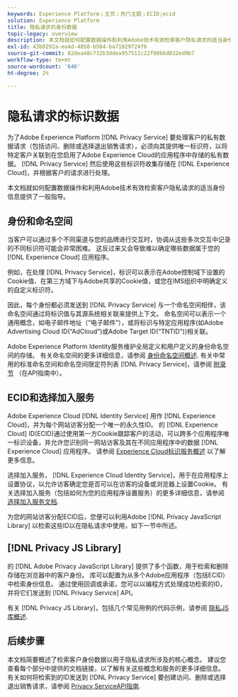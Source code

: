 ```yaml
---
keywords: Experience Platform；主页；热门主题；ECID;ecid
solution: Experience Platform
title: 隐私请求的身份数据
topic-legacy: overview
description: 本文档就如何配置数据操作和利用Adobe技术有效检索客户隐私请求的适当身份信息提供了一般指导。
exl-id: 43b0292a-ea4d-4858-b584-ba71029724f6
source-git-commit: 82dea48c732b3ddea957511c22f90bbd032ed9b7
workflow-type: tm+mt
source-wordcount: '646'
ht-degree: 2%

---
```


# 隐私请求的标识数据

为了Adobe Experience Platform [!DNL Privacy Service] 要处理客户的私有数据请求（包括访问、删除或选择退出销售请求），必须向其提供唯一标识符，以将特定客户关联到在您启用了Adobe Experience Cloud的应用程序中存储的私有数据。 [!DNL Privacy Service] 然后使用这些标识符收集存储在 [!DNL Experience Cloud]，并根据客户的请求进行处理。

本文档就如何配置数据操作和利用Adobe技术有效检索客户隐私请求的适当身份信息提供了一般指导。

## 身份和命名空间

当客户可以通过多个不同渠道与您的品牌进行交互时，协调从这些多次交互中记录的不同标识符可能会非常困难。 这反过来又会导致难以确定哪些数据属于您的 [!DNL Experience Cloud] 应用程序。

例如，在处理 [!DNL Privacy Service]，标识可以表示在Adobe控制域下设置的Cookie值、在第三方域下与Adobe共享的Cookie值，或您在IMS组织中明确定义的自定义标识符。

因此，每个身份都必须发送到 [!DNL Privacy Service] 与一个命名空间相伴，该命名空间通过将标识值与其源系统相关联来提供上下文。 命名空间可以表示一个通用概念，如电子邮件地址（“电子邮件”），或将标识与特定应用程序(如Adobe Advertising Cloud ID(“AdCloud”)或Adobe Target ID(“TNTID”))相关联。

Adobe Experience Platform Identity服务维护全局定义和用户定义的身份命名空间的存储。 有关命名空间的更多详细信息，请参阅 [身份命名空间概述](../identity-service/namespaces.md). 有关中常用的标准命名空间和命名空间限定符列表 [!DNL Privacy Service]，请参阅 [附录节](api/appendix.md) （在API指南中）。

## ECID和选择加入服务

Adobe Experience Cloud [!DNL Identity Service] 用作 [!DNL Experience Cloud]，并为每个网站访客分配一个唯一的永久性ID。 的 [!DNL Experience Cloud] ID(ECID)通过使用第一方Cookie跟踪客户的活动，可以跨多个应用程序唯一标识设备，并允许您识别同一网站访客及其在不同应用程序中的数据 [!DNL Experience Cloud] 应用程序。 请参阅 [Experience Cloud标识服务概述](https://experienceleague.adobe.com/docs/id-service/using/intro/overview.html) 以了解更多信息。

选择加入服务， [!DNL Experience Cloud Identity Service]，用于在应用程序上设置协议，以允许访客确定您是否可以在访客的设备或浏览器上设置Cookie。 有关选择加入服务（包括如何为您的应用程序设置服务）的更多详细信息，请参阅 [选择加入服务文档](https://experienceleague.adobe.com/docs/id-service/using/implementation/opt-in-service/optin-overview.html?lang=zh-Hans).

为您的网站访客分配ECID后，您便可以利用Adobe [!DNL Privacy JavaScript Library] 以检索这些ID以在隐私请求中使用，如下一节中所述。

## [!DNL Privacy JS Library]

的 [!DNL Adobe Privacy JavaScript Library] 提供了多个函数，用于检索和删除存储在浏览器中的客户身份。 库可以配置为从多个Adobe应用程序（包括ECID）中检索身份信息。 通过使用回调或承诺，您可以以编程方式处理成功检索的ID，并将它们发送到 [!DNL Privacy Service] API。

有关 [!DNL Privacy JS Library]，包括几个常见用例的代码示例，请参阅 [隐私JS库概述](js-library.md).

## 后续步骤

本文档简要概述了检索客户身份数据以用于隐私请求所涉及的核心概念。 建议您查看每个部分中提供的文档链接，以了解有关这些概念和服务的更多详细信息。 有关如何将检索到的ID发送到 [!DNL Privacy Service] 要创建访问、删除或选择退出销售请求，请参阅 [Privacy ServiceAPI指南](api/overview.md).
